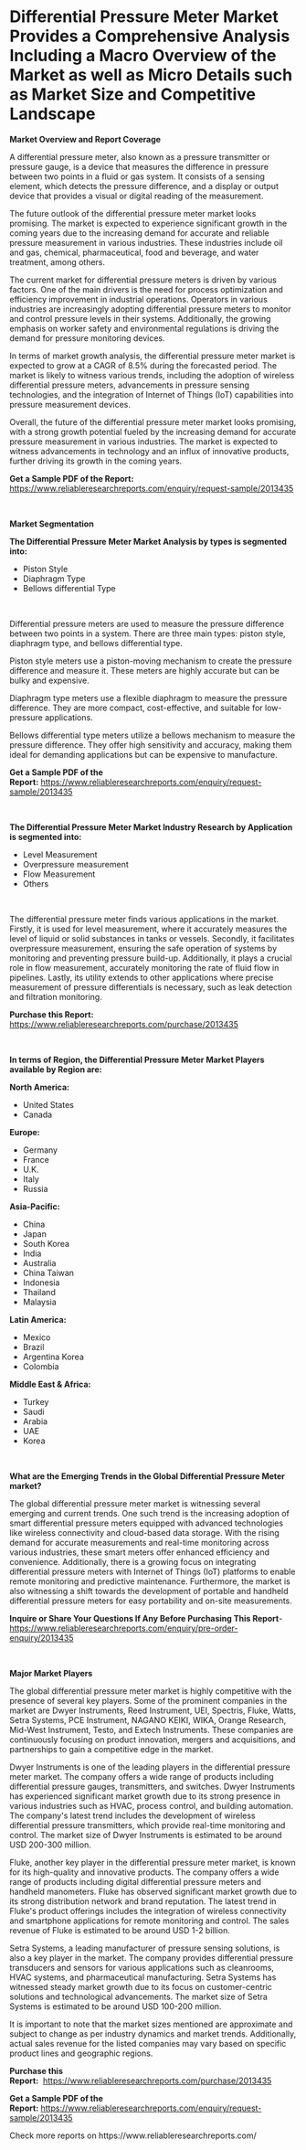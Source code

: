 <p><h1>Differential Pressure Meter Market Provides a Comprehensive Analysis Including a Macro Overview of the Market as well as Micro Details such as Market Size and Competitive Landscape</h1></p><p><strong>Market Overview and Report Coverage</strong></p>
<p><p>A differential pressure meter, also known as a pressure transmitter or pressure gauge, is a device that measures the difference in pressure between two points in a fluid or gas system. It consists of a sensing element, which detects the pressure difference, and a display or output device that provides a visual or digital reading of the measurement.</p><p>The future outlook of the differential pressure meter market looks promising. The market is expected to experience significant growth in the coming years due to the increasing demand for accurate and reliable pressure measurement in various industries. These industries include oil and gas, chemical, pharmaceutical, food and beverage, and water treatment, among others.</p><p>The current market for differential pressure meters is driven by various factors. One of the main drivers is the need for process optimization and efficiency improvement in industrial operations. Operators in various industries are increasingly adopting differential pressure meters to monitor and control pressure levels in their systems. Additionally, the growing emphasis on worker safety and environmental regulations is driving the demand for pressure monitoring devices.</p><p>In terms of market growth analysis, the differential pressure meter market is expected to grow at a CAGR of 8.5% during the forecasted period. The market is likely to witness various trends, including the adoption of wireless differential pressure meters, advancements in pressure sensing technologies, and the integration of Internet of Things (IoT) capabilities into pressure measurement devices.</p><p>Overall, the future of the differential pressure meter market looks promising, with a strong growth potential fueled by the increasing demand for accurate pressure measurement in various industries. The market is expected to witness advancements in technology and an influx of innovative products, further driving its growth in the coming years.</p></p>
<p><strong>Get a Sample PDF of the Report:</strong> <a href="https://www.reliableresearchreports.com/enquiry/request-sample/2013435">https://www.reliableresearchreports.com/enquiry/request-sample/2013435</a></p>
<p>&nbsp;</p>
<p><strong>Market Segmentation</strong></p>
<p><strong>The Differential Pressure Meter Market Analysis by types is segmented into:</strong></p>
<p><ul><li>Piston Style</li><li>Diaphragm Type</li><li>Bellows differential Type</li></ul></p>
<p>&nbsp;</p>
<p><p>Differential pressure meters are used to measure the pressure difference between two points in a system. There are three main types: piston style, diaphragm type, and bellows differential type. </p><p>Piston style meters use a piston-moving mechanism to create the pressure difference and measure it. These meters are highly accurate but can be bulky and expensive. </p><p>Diaphragm type meters use a flexible diaphragm to measure the pressure difference. They are more compact, cost-effective, and suitable for low-pressure applications. </p><p>Bellows differential type meters utilize a bellows mechanism to measure the pressure difference. They offer high sensitivity and accuracy, making them ideal for demanding applications but can be expensive to manufacture.</p></p>
<p><strong>Get a Sample PDF of the Report:</strong>&nbsp;<a href="https://www.reliableresearchreports.com/enquiry/request-sample/2013435">https://www.reliableresearchreports.com/enquiry/request-sample/2013435</a></p>
<p>&nbsp;</p>
<p><strong>The Differential Pressure Meter Market Industry Research by Application is segmented into:</strong></p>
<p><ul><li>Level Measurement</li><li>Overpressure measurement</li><li>Flow Measurement</li><li>Others</li></ul></p>
<p>&nbsp;</p>
<p><p>The differential pressure meter finds various applications in the market. Firstly, it is used for level measurement, where it accurately measures the level of liquid or solid substances in tanks or vessels. Secondly, it facilitates overpressure measurement, ensuring the safe operation of systems by monitoring and preventing pressure build-up. Additionally, it plays a crucial role in flow measurement, accurately monitoring the rate of fluid flow in pipelines. Lastly, its utility extends to other applications where precise measurement of pressure differentials is necessary, such as leak detection and filtration monitoring.</p></p>
<p><strong>Purchase this Report:</strong>&nbsp; <a href="https://www.reliableresearchreports.com/purchase/2013435">https://www.reliableresearchreports.com/purchase/2013435</a></p>
<p>&nbsp;</p>
<p><strong>In terms of Region, the Differential Pressure Meter Market Players available by Region are:</strong></p>
<p>
    <p> <strong> North America: </strong>
        <ul>
            <li>United States</li>
            <li>Canada</li>
        </ul>
        </p> 
    <p> <strong> Europe: </strong>
        <ul>
            <li>Germany</li>
            <li>France</li>
            <li>U.K.</li>
            <li>Italy</li>
            <li>Russia</li>
        </ul>
        </p> 
    <p> <strong> Asia-Pacific: </strong>
        <ul>
            <li>China</li>
            <li>Japan</li>
            <li>South Korea</li>
            <li>India</li>
            <li>Australia</li>
            <li>China Taiwan</li>
            <li>Indonesia</li>
            <li>Thailand</li>
            <li>Malaysia</li>
        </ul>
        </p> 
    <p> <strong> Latin America: </strong>
        <ul>
            <li>Mexico</li>
            <li>Brazil</li>
            <li>Argentina Korea</li>
            <li>Colombia</li>
        </ul>
        </p> 
    <p> <strong> Middle East & Africa: </strong>
        <ul>
            <li>Turkey</li>
            <li>Saudi</li>
            <li>Arabia</li>
            <li>UAE</li>
            <li>Korea</li>
        </ul>
    </p>
    </p>
<p>&nbsp;</p>
<p><strong>What are the Emerging Trends in the Global Differential Pressure Meter market?</strong></p>
<p><p>The global differential pressure meter market is witnessing several emerging and current trends. One such trend is the increasing adoption of smart differential pressure meters equipped with advanced technologies like wireless connectivity and cloud-based data storage. With the rising demand for accurate measurements and real-time monitoring across various industries, these smart meters offer enhanced efficiency and convenience. Additionally, there is a growing focus on integrating differential pressure meters with Internet of Things (IoT) platforms to enable remote monitoring and predictive maintenance. Furthermore, the market is also witnessing a shift towards the development of portable and handheld differential pressure meters for easy portability and on-site measurements.</p></p>
<p><strong>Inquire or Share Your Questions If Any Before Purchasing This Report</strong>- <a href="https://www.reliableresearchreports.com/enquiry/pre-order-enquiry/2013435">https://www.reliableresearchreports.com/enquiry/pre-order-enquiry/2013435</a></p>
<p>&nbsp;</p>
<p><strong>Major Market Players</strong></p>
<p><p>The global differential pressure meter market is highly competitive with the presence of several key players. Some of the prominent companies in the market are Dwyer Instruments, Reed Instrument, UEI, Spectris, Fluke, Watts, Setra Systems, PCE Instrument, NAGANO KEIKI, WIKA, Orange Research, Mid-West Instrument, Testo, and Extech Instruments. These companies are continuously focusing on product innovation, mergers and acquisitions, and partnerships to gain a competitive edge in the market.</p><p>Dwyer Instruments is one of the leading players in the differential pressure meter market. The company offers a wide range of products including differential pressure gauges, transmitters, and switches. Dwyer Instruments has experienced significant market growth due to its strong presence in various industries such as HVAC, process control, and building automation. The company's latest trend includes the development of wireless differential pressure transmitters, which provide real-time monitoring and control. The market size of Dwyer Instruments is estimated to be around USD 200-300 million.</p><p>Fluke, another key player in the differential pressure meter market, is known for its high-quality and innovative products. The company offers a wide range of products including digital differential pressure meters and handheld manometers. Fluke has observed significant market growth due to its strong distribution network and brand reputation. The latest trend in Fluke's product offerings includes the integration of wireless connectivity and smartphone applications for remote monitoring and control. The sales revenue of Fluke is estimated to be around USD 1-2 billion.</p><p>Setra Systems, a leading manufacturer of pressure sensing solutions, is also a key player in the market. The company provides differential pressure transducers and sensors for various applications such as cleanrooms, HVAC systems, and pharmaceutical manufacturing. Setra Systems has witnessed steady market growth due to its focus on customer-centric solutions and technological advancements. The market size of Setra Systems is estimated to be around USD 100-200 million.</p><p>It is important to note that the market sizes mentioned are approximate and subject to change as per industry dynamics and market trends. Additionally, actual sales revenue for the listed companies may vary based on specific product lines and geographic regions.</p></p>
<p><strong>Purchase this Report:</strong>&nbsp;&nbsp;<a href="https://www.reliableresearchreports.com/purchase/2013435">https://www.reliableresearchreports.com/purchase/2013435</a></p>
<p></p>
<p><strong>Get a Sample PDF of the Report:</strong>&nbsp;<a href="https://www.reliableresearchreports.com/enquiry/request-sample/2013435">https://www.reliableresearchreports.com/enquiry/request-sample/2013435</a></p>
<p>Check more reports on https://www.reliableresearchreports.com/</p>